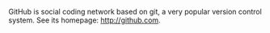 <!---
    @title         GitHub
    @creator       Yichun Zhang
    @created       2011-06-21 04:20 GMT
    @modifier      Yichun Zhang
    @modifier_link yichun-zhang
    @modified      2011-06-21 04:20 GMT
    @changes       2
--->

GitHub is social coding network based on git, a very popular version control
system. See its homepage: http://github.com.
